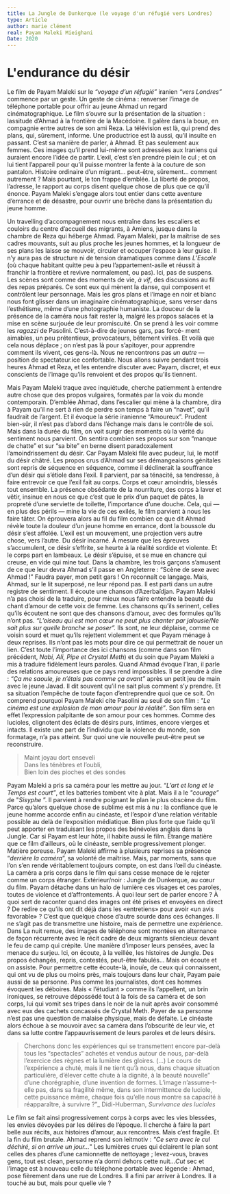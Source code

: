 ```yaml
---
title: La Jungle de Dunkerque (le voyage d'un réfugié vers Londres) 
type: Article 
author: marie clément
real: Payam Maleki Mieighani
Date: 2020
---
```


# L'endurance du désir

Le film de Payam Maleki sur le _“voyage d’un réfugié”_ iranien _“vers Londres”_ commence par un geste. Un geste de cinéma : renverser l’image de téléphone portable pour offrir au jeune Ahmad un regard cinématographique. Le film s’ouvre sur la présentation de la situation : lassitude d’Ahmad à la frontière de la Macédoine. Il galère dans la boue, en compagnie entre autres de son ami Reza. La télévision est là, qui prend des plans, qui, sûrement, informe. Une productrice est là aussi, qu’il insulte en passant. C’est sa manière de parler, à Ahmad. Et pas seulement aux femmes. Ces images qu’il prend lui-même sont adressées aux Iraniens qui auraient encore l’idée de partir. L’exil, c’est s’en prendre plein le cul ; et on lui tient l’appareil pour qu’il puisse montrer la fente à la couture de son pantalon. Histoire ordinaire d’un migrant... peut-être, sûrement... comment autrement ? Mais pourtant, le ton frappe d’emblée. La liberté de propos, l’adresse, le rapport au corps disent quelque chose de plus que ce qu’il énonce. Payam Maleki s’engage alors tout entier dans cette aventure d’errance et de désastre, pour ouvrir une brèche dans la présentation du jeune homme. 


Un travelling d’accompagnement nous entraîne dans les escaliers et couloirs du centre d’accueil des migrants, à Amiens, jusque dans la chambre de Reza qui héberge Ahmad. Payam Maleki, par la maîtrise de ses cadres mouvants, suit au plus proche les jeunes hommes, et la longueur de ses plans les laisse se mouvoir, circuler et occuper l’espace à leur guise. Il n’y aura pas de structure ni de tension dramatiques comme dans _L’Escale_ (où chaque habitant quitte peu à peu l’appartement-asile et réussit à franchir la frontière et revivre normalement, ou pas). Ici, pas de suspens. Les scènes sont comme des moments de vie, _à vif_, des discussions au fil des repas préparés. Ce sont eux qui mènent la danse, qui composent et contrôlent leur personnage. Mais les gros plans et l’image en noir et blanc nous font glisser dans un imaginaire cinématographique, sans verser dans l’esthétisme, même d’une photographie humaniste. La douceur de la présence de la caméra nous fait rester là, malgré les propos salaces et la mise en scène surjouée de leur promiscuité. On se prend à les voir comme les _ragazzi_ de Pasolini. C’est-à-dire de jeunes gars, pas forcé- ment aimables, un peu prétentieux, provocateurs, bêtement viriles. Et voilà que cela nous déplace ; on n’est pas là pour s’apitoyer, pour apprendre comment ils vivent, ces gens-là. Nous ne rencontrons pas _un autre_ — position de spectateur.ice confortable. Nous allons suivre pendant trois heures Ahmad et Reza, et les entendre discuter avec Payam, discret, et eux conscients de l’image qu’ils renvoient et des propos qu’ils tiennent.


Mais Payam Maleki traque avec inquiétude, cherche patiemment à entendre autre chose que des propos vulgaires, formatés par la voix du monde contemporain. D’emblée Ahmad, dans l’escalier qui mène à la chambre, dira à Payam qu’il ne sert à rien de perdre son temps à faire un “navet”, qu’il faudrait de l’argent. Et il évoque la série iranienne “Amoureux”. Prudent bien-sûr, il n’est pas d’abord dans l’échange mais dans le contrôle de soi. Mais dans la durée du film, on voit surgir des moments où la vérité du sentiment nous parvient. On sentira combien ses propos sur son “manque de chatte” et sur “sa bite” en berne disent paradoxalement l’amoindrissement du désir. Car Payam Maleki file avec pudeur, lui, le motif du désir châtré. Les propos crus d’Ahmad sur ses démangeaisons génitales sont repris de séquence en séquence, comme il déclinerait la souffrance d’un désir qui s’étiole dans l’exil. Il parvient, par sa ténacité, sa tendresse, à faire entrevoir ce que l’exil fait au corps. 
Corps et cœur amoindris, blessés tout ensemble. La présence obsédante de la nourriture, des corps à laver et vêtir, insinue en nous ce que c’est que le prix d’un paquet de pâtes, la propreté d’une serviette de toilette, l’importance d’une douche. Cela, qui — en plus des périls — mine la vie de ces exilés, le film parvient à nous les faire tâter. On éprouvera alors au fil du film combien ce que dit Ahmad révèle toute la douleur d’un jeune homme en errance, dont la boussole du désir s’est affolée. L’exil est un mouvement, une projection vers autre chose, vers l’autre. Du désir incarné. À mesure que les épreuves s’accumulent, ce désir s’effrite, se heurte à la réalité sordide et violente. Et le corps part en lambeaux. Le désir s’épuise, et se mue en chancre qui creuse, en vide qui mine tout.
Dans la chambre, les trois garçons s’amusent de ce que leur devra Ahmad s’il passe en Angleterre : “Scène de sexe avec Ahmad !” Faudra payer, mon petit gars ! On reconnaît ce langage. Mais, Ahmad, sur le lit superposé, ne leur répond pas. Il est parti dans un autre registre de sentiment. Il écoute une chanson d’Azerbaïdjan. Payam Maleki n’a pas choisi de la traduire, pour mieux nous faire entendre la beauté du chant d’amour de cette voix de femme. Les chansons qu’ils serinent, celles qu’ils écoutent ne sont que des chansons d’amour, avec des formules qu’ils n’ont pas. _“L’oiseau qui est mon cœur ne peut plus chanter par jalousie/Ne sait plus sur quelle branche se poser”._ Ils sont, ne leur déplaise, comme ce voisin sourd et muet qu’ils rejettent violemment et que Payam ménage à deux reprises. Ils n’ont pas les mots pour dire ce qui permettrait de nouer un lien. C’est toute l’importance des ici chansons (comme dans son film précédent, _Nabi, Ali, Pipe et Crystal Meth_) et du soin que Payam Maleki a mis à traduire fidèlement leurs paroles. Quand Ahmad évoque l’Iran, il parle des relations amoureuses que ce pays rend impossibles. Il se prendre à dire : _“Ça me saoule, je n’étais pas comme ça avant”_ après un petit jeu de main avec le jeune Javad. Il dit souvent qu’il ne sait plus comment s’y prendre. Et sa situation l’empêche de toute façon d’entreprendre quoi que ce soit. On comprend pourquoi Payam Maleki cite Pasolini au seuil de son film : _"Le cinéma est une explosion de mon amour pour la réalité”_. Son film sera en effet l’expression palpitante de son amour pour ces hommes. Comme des lucioles, clignotent des éclats de désirs purs, intimes, encore vierges et intacts. Il existe une part de l’individu que la violence du monde, son formatage, n’a pas atteint. Sur quoi une vie nouvelle peut-être peut se reconstruire.


 > Maint joyau dort enseveli   
Dans les ténèbres et l’oubli,          
Bien loin des pioches et des sondes              

Payam Maleki a pris sa caméra pour les mettre au jour. _“L’art et long et le Temps est court”_, et les batteries tombent vite à plat. Mais il a le _"courage”_ de "_Sisyphe_ ”. Il parvient à rendre poignant le plan le plus obscène du film. Parce qu’alors quelque chose de sublime est mis à nu : la confiance que le jeune homme accorde enfin au cinéaste, et l’espoir d’une relation véritable possible au delà de l’exposition médiatique. Bien plus forte que l’aide qu’il peut apporter en traduisant les propos des bénévoles anglais dans la Jungle. Car si Payam est leur hôte, il habite aussi le film. Étrange matière que ce film d’ailleurs, où le cinéaste, semble progressivement plonger. Matière poreuse. Payam Maleki affirme à plusieurs reprises sa présence “_derrière la caméra_”, sa volonté de maîtrise. Mais, par moments, sans que l’on s’en rende véritablement toujours compte, on est dans l’œil du cinéaste. La caméra a pris corps dans le film qui sans cesse menace de le rejeter comme un corps étranger. Extérieur/noir : Jungle de Dunkerque, au cœur du film. Payam détache dans un halo de lumière ces visages et ces paroles, toutes de violence et d’affrontements.
À quoi leur sert de parler encore ? À quoi sert de raconter quand des images ont été prises et envoyées en direct ? De redire ce qu’ils ont dit déjà dans les «entretiens» pour avoir «un avis favorable» ? C’est que quelque chose d’autre sourde dans ces échanges. Il ne s’agit pas de transmettre une histoire, mais de permettre une expérience. Dans La nuit remue, des images de téléphone sont montées en alternance de façon récurrente avec le récit cadre de deux migrants silencieux devant le feu de camp qui crépite. Une manière d’imposer leurs pensées, avec la menace du surjeu. Ici, on écoute, à la veillée, les histoires de Jungle. Des propos échangés, repris, contestés, peut-être fabulés... Mais on écoute et on assiste. Pour permettre cette écoute-là, inouïe, de ceux qui connaissent, qui ont vu de plus ou moins près, mais toujours dans leur chair, Payam paie aussi de sa personne. Pas comme les journalistes, dont ces hommes évoquent les déboires. Mais « l’étudiant » comme ils l’appellent, un brin ironiques, se retrouve dépossédé tout à la fois de sa caméra et de son corps, lui qui vomit ses tripes dans le noir de la nuit après avoir consommé avec eux des cachets concassés de Crystal Meth. Payer de sa personne n’est pas une question de malaise physique, mais de défaite. Le cinéaste alors échoue à se mouvoir avec sa caméra dans l’obscurité de leur vie, et dans sa lutte contre l’appauvrissement de leurs paroles et de leurs désirs.


 > Cherchons donc les expériences qui se transmettent encore par-delà tous les “spectacles” achetés et vendus autour de nous, par-delà l’exercice des règnes et la lumière des gloires. (...) Le cours de l’expérience a chuté, mais il ne tient qu’à nous, dans chaque situation particulière, d’élever cette chute à la dignité, à la beauté nouvelle” d’une chorégraphie, d’une invention de formes. L’image n’assume-t-elle pas, dans sa fragilité même, dans son intermittence de luciole, cette puissance même, chaque fois qu’elle nous montre sa capacité à réapparaître, à survivre ?”_  Didi-Huberman, _Survivance des lucioles_


Le film se fait ainsi progressivement corps à corps avec les vies blessées, les envies dévoyées par les délires de l’époque. Il cherche à faire la part belle aux récits, aux histoires d’amour, aux rencontres. Mais c’est fragile. Et la fin du film brutale. Ahmad reprend son leitmotiv : _"Ce sera avec le cul déchiré, si on arrive un jour..._" Les lumières crues qui éclairent le plan sont celles des phares d’une camionnette de nettoyage ; levez-vous,
braves gens, tout est clean, personne n’a dormi dehors cette nuit..._Cut_ sec et l’image est à nouveau celle du téléphone portable avec légende : Ahmad, pose fièrement dans une rue de Londres. Il a fini par arriver à Londres. Il a touché au but, mais pour quelle vie ?




